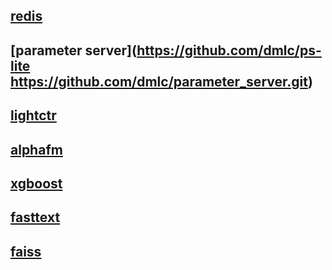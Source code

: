 ## [redis](https://github.com/antirez/redis.git)
## [parameter server](https://github.com/dmlc/ps-lite https://github.com/dmlc/parameter_server.git)
## [lightctr](https://github.com/cnkuangshi/LightCTR.git)
## [alphafm](https://github.com/CastellanZhang/alphaFM.git)




## [xgboost](https://github.com/dmlc/xgboost.git)
## [fasttext](https://github.com/facebookresearch/fastText.git)
## [faiss](https://github.com/facebookresearch/faiss.git)

